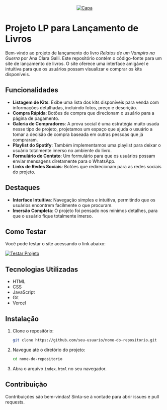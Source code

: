 <div style="display: flex; justify-content: center; align-items: center;">
  <a href="https://i.ibb.co/pZvhq8b/capa-2.jpg" title="Capa">
    <img src="https://i.ibb.co/pZvhq8b/capa-2.jpg" alt="Capa" />
  </a>
</div>

# Projeto LP para Lançamento de Livros

Bem-vindo ao projeto de lançamento do livro *Relatos de um Vampiro na Guerra* por Ana Clara Galli. Este repositório contém o código-fonte para um site de lançamento de livros. O site oferece uma interface amigável e intuitiva para que os usuários possam visualizar e comprar os kits disponíveis.

## Funcionalidades

- **Listagem de Kits**: Exibe uma lista dos kits disponíveis para venda com informações detalhadas, incluindo fotos, preço e descrição.
- **Compra Rápida**: Botões de compra que direcionam o usuário para a página de pagamento.
- **Galeria de Compradores**: A prova social é uma estratégia muito usada nesse tipo de projeto, projetamos um espaço que ajuda o usuário a tomar a decisão de compra baseada em outras pessoas que já compraram.
- **Playlist do Spotify**: Também implementamos uma playlist para deixar o usuário totalmente imerso no ambiente do livro.
- **Formulário de Contato**: Um formulário para que os usuários possam enviar mensagens diretamente para o WhatsApp.
- **Links de Redes Sociais**: Botões que redirecionam para as redes sociais do projeto.

## Destaques

- **Interface Intuitiva**: Navegação simples e intuitiva, permitindo que os usuários encontrem facilmente o que procuram.
- **Imersão Completa**: O projeto foi pensado nos mínimos detalhes, para que o usuário fique totalmente imerso.

## Como Testar

Você pode testar o site acessando o link abaixo:

[![Testar Projeto](https://img.shields.io/badge/Testar%20Projeto-Visitar%20Site-blue)](https://lp-lancamento-livro.vercel.app/)

## Tecnologias Utilizadas

- HTML
- CSS
- JavaScript
- Git
- Vercel

## Instalação

1. Clone o repositório:
    ```sh
    git clone https://github.com/seu-usuario/nome-do-repositorio.git
    ```
2. Navegue até o diretório do projeto:
    ```sh
    cd nome-do-repositorio
    ```
3. Abra o arquivo `index.html` no seu navegador.

## Contribuição

Contribuições são bem-vindas! Sinta-se à vontade para abrir issues e pull requests.
